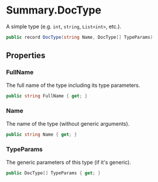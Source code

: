 # Summary.DocType
A simple type (e.g. `int`, `string`, `List<int>`, etc.).

```cs
public record DocType(string Name, DocType[] TypeParams)
```

## Properties
### FullName
The full name of the type including its type parameters.

```cs
public string FullName { get; }
```

### Name
The name of the type (without generic arguments).

```cs
public string Name { get; }
```

### TypeParams
The generic parameters of this type (if it's generic).

```cs
public DocType[] TypeParams { get; }
```

